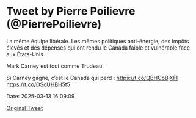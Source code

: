 # Tweet by Pierre Poilievre (@PierrePoilievre)

La même équipe libérale. Les mêmes politiques anti-énergie, des impôts élevés et des dépenses qui ont rendu le Canada faible et vulnérable face aux États-Unis.

Mark Carney est tout comme Trudeau.

Si Carney gagne, c’est le Canada qui perd : https://t.co/QBHCbBjXFl https://t.co/OScUHBH5t5

Date: 2025-03-13 16:09:09

[Original Tweet](https://x.com/PierrePoilievre/status/1900217576686334395)
